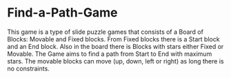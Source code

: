 # Find-a-Path-Game
This game is a type of slide puzzle games that consists of a Board of Blocks: Movable and Fixed blocks. From Fixed blocks there is a Start block and an End block. Also in the board there is Blocks with stars either Fixed or Movable. The Game aims to find a path from Start to End with maximum stars. The movable blocks can move (up, down, left or right) as long there is no constraints.
